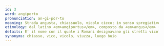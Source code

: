 ```yaml
---
id: 3
word: angiporto
pronunciation: an-gi-pòr-to
meaning: Strada angusta, chiassuolo, vicolo cieco; in senso spregiativo, soprattutto al plurale, luoghi bui e malfamati di una città, soprattutto nei pressi dei porti
etimology: dal latino <em>angiportus</em>, composto da <em>angus</em> ("stretto", "angusto") e <em>portus</em> ("passaggio")
details: E' il nome con il quale i Romani designavano gli stretti vicoli che correvano tra due file di case. Anticamente poteva anche indicare la darsena o il deposito merci situati nella parte più interna e difesa del porto.
synonyms: chiasso, vico, vicolo, viuzza, luogo buio
---
```

